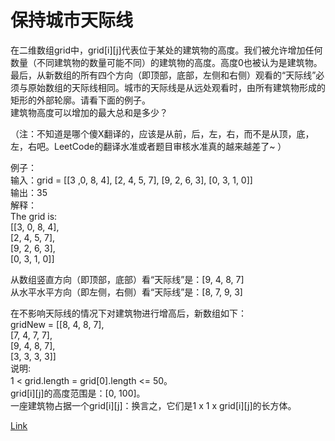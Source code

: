 <h1>保持城市天际线</h1>

在二维数组grid中，grid[i][j]代表位于某处的建筑物的高度。我们被允许增加任何数量（不同建筑物的数量可能不同）的建筑物的高度。高度0也被认为是建筑物。</br>
最后，从新数组的所有四个方向（即顶部，底部，左侧和右侧）观看的“天际线”必须与原始数组的天际线相同。城市的天际线是从远处观看时，由所有建筑物形成的矩形的外部轮廓。请看下面的例子。</br>
建筑物高度可以增加的最大总和是多少？</br>

（注：不知道是哪个傻X翻译的，应该是从前，后，左，右，而不是从顶，底，左，右吧。LeetCode的翻译水准或者题目审核水准真的越来越差了~ ）</br>

例子：</br>
输入：grid = [[3 ,0, 8, 4], [2, 4, 5, 7], [9, 2, 6, 3], [0, 3, 1, 0]]</br>
输出：35</br>
解释：</br>
The grid is:</br>
[[3, 0, 8, 4],</br>
[2, 4, 5, 7],</br>
[9, 2, 6, 3],</br>
[0, 3, 1, 0]]</br>

从数组竖直方向（即顶部，底部）看“天际线”是：[9, 4, 8, 7]</br>
从水平水平方向（即左侧，右侧）看“天际线”是：[8, 7, 9, 3]</br>

在不影响天际线的情况下对建筑物进行增高后，新数组如下：</br>
gridNew = [[8, 4, 8, 7],</br>
[7, 4, 7, 7],</br>
[9, 4, 8, 7],</br>
[3, 3, 3, 3]]</br>
说明:</br>
1 < grid.length = grid[0].length <= 50。</br>
grid[i][j]的高度范围是：[0, 100]。</br>
一座建筑物占据一个grid[i][j]：换言之，它们是1 x 1 x grid[i][j]的长方体。</br>

[Link](https://leetcode-cn.com/problems/max-increase-to-keep-city-skyline/)